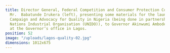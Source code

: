 ```yaml
---
title: Director General, Federal Competition and Consumer Protection Commission (FCCPC),
  Mr.  Babatunde Irukera (left), presenting some materials for the launch of the National
  Campaign and Advocacy for Quality in Nigeria (being done in partnership with United
  Nations Industrial Organisation (UNIDO)), to Governor Akinwumi Ambode of Lagos State,
  at the Governor’s office in Lagos.
position: 52
image: "/uploads/lagos-quality-02.jpg"
dimensions: 1012x675
---
```


